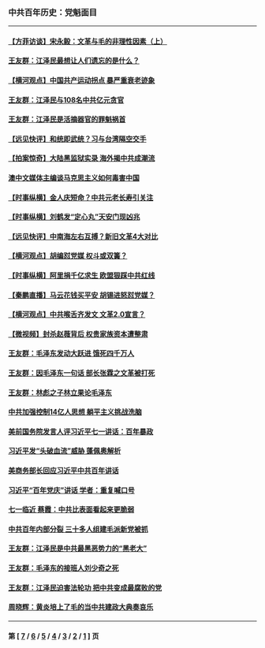 ### 中共百年历史：党魁面目
---
#### [【方菲访谈】宋永毅：文革与毛的非理性因素（上）](../../pages/nf1176107/n13469956.md?04190430) 
#### [王友群：江泽民最想让人们遗忘的是什么？](../../pages/nf1176107/n13408949.md?04190430) 
#### [【横河观点】中国共产运动拐点 暴严重衰老迹象](../../pages/nf1176107/n13388333.md?04190430) 
#### [王友群：江泽民与108名中共亿元贪官](../../pages/nf1176107/n13352358.md?04190430) 
#### [王友群：江泽民是活摘器官的罪魁祸首](../../pages/nf1176107/n13336903.md?04190430) 
#### [【远见快评】和统即武统？习与台湾隔空交手](../../pages/nf1176107/n13297739.md?04190430) 
#### [【拍案惊奇】大陆黑监狱实录 海外揭中共成潮流](../../pages/nf1176107/n13288853.md?04190430) 
#### [澳中文媒体主编谈马克思主义如何毒害中国](../../pages/nf1176107/n13257387.md?04190430) 
#### [【时事纵横】金人庆短命？中共元老长寿引关注](../../pages/nf1176107/n13217934.md?04190430) 
#### [【时事纵横】刘鹤发“定心丸”天安门现凶兆](../../pages/nf1176107/n13215416.md?04190430) 
#### [【远见快评】中南海左右互搏？新旧文革4大对比](../../pages/nf1176107/n13214745.md?04190430) 
#### [【横河观点】胡编怼党媒 权斗或双簧？](../../pages/nf1176107/n13210864.md?04190430) 
#### [【时事纵横】阿里捐千亿求生 欧盟狠踩中共红线](../../pages/nf1176107/n13206431.md?04190430) 
#### [【秦鹏直播】马云花钱买平安 胡锡进怒怼党媒？](../../pages/nf1176107/n13206392.md?04190430) 
#### [【横河观点】中共喉舌齐发文 文革2.0宣言？](../../pages/nf1176107/n13201248.md?04190430) 
#### [【微视频】封杀赵薇背后 权贵家族资本遭整肃](../../pages/nf1176107/n13197798.md?04190430) 
#### [王友群：毛泽东发动大跃进 饿死四千万人](../../pages/nf1176107/n13177158.md?04190430) 
#### [王友群：因毛泽东一句话 部长张霖之文革被打死](../../pages/nf1176107/n13161711.md?04190430) 
#### [王友群：林彪之子林立果论毛泽东](../../pages/nf1176107/n13128622.md?04190430) 
#### [中共加强控制14亿人思想 躺平主义挑战洗脑](../../pages/nf1176107/n13094299.md?04190430) 
#### [美前国务院发言人评习近平七一讲话：百年暴政](../../pages/nf1176107/n13066986.md?04190430) 
#### [习近平发“头破血流”威胁 蓬佩奥解析](../../pages/nf1176107/n13063604.md?04190430) 
#### [美商务部长回应习近平中共百年讲话](../../pages/nf1176107/n13062903.md?04190430) 
#### [习近平“百年党庆”讲话 学者：重复喊口号](../../pages/nf1176107/n13061411.md?04190430) 
#### [七一临近 蔡霞：中共比表面看起来更脆弱](../../pages/nf1176107/n13056418.md?04190430) 
#### [中共百年内部分裂 三十多人组建毛派新党被抓](../../pages/nf1176107/n13044023.md?04190430) 
#### [王友群：江泽民是中共最黑恶势力的“黑老大”](../../pages/nf1176107/n13022180.md?04190430) 
#### [王友群：毛泽东的接班人刘少奇之死](../../pages/nf1176107/n12991772.md?04190430) 
#### [王友群：江泽民迫害法轮功 把中共变成最腐败的党](../../pages/nf1176107/n12947347.md?04190430) 
#### [周晓辉：黄炎培上了毛的当中共建政大典奏哀乐](../../pages/nf1176107/n12942780.md?04190430) 

---
#### 第 [ [7](./7.md?04190430) / [6](./6.md?04190430) / [5](./5.md?04190430) / [4](./4.md?04190430) / [3](./3.md?04190430) / [2](./2.md?04190430) / [1](./1.md?04190430) ] 页
